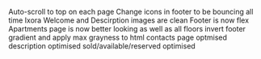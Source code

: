 Auto-scroll to top on each page
Change icons in footer to be bouncing all time
Ixora Welcome and Descirption images are clean
Footer is now flex
Apartments page is now better looking as well as all floors
invert footer gradient and apply max grayness to html
contacts page optmised
description optimised
sold/available/reserved optimised